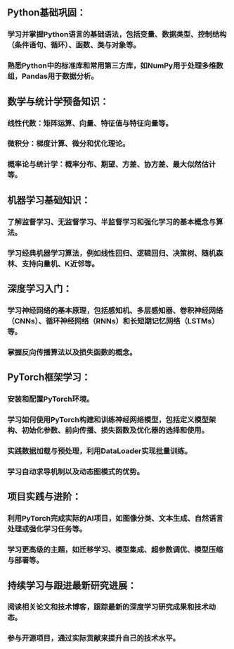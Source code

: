 ## Python基础巩固：

### 学习并掌握Python语言的基础语法，包括变量、数据类型、控制结构（条件语句、循环）、函数、类与对象等。
### 熟悉Python中的标准库和常用第三方库，如NumPy用于处理多维数组，Pandas用于数据分析。

## 数学与统计学预备知识：

### 线性代数：矩阵运算、向量、特征值与特征向量等。
### 微积分：梯度计算、微分和优化理论。
### 概率论与统计学：概率分布、期望、方差、协方差、最大似然估计等。

## 机器学习基础知识：

### 了解监督学习、无监督学习、半监督学习和强化学习的基本概念与算法。
### 学习经典机器学习算法，例如线性回归、逻辑回归、决策树、随机森林、支持向量机、K近邻等。

## 深度学习入门：

### 学习神经网络的基本原理，包括感知机、多层感知器、卷积神经网络（CNNs）、循环神经网络（RNNs）和长短期记忆网络（LSTMs）等。
### 掌握反向传播算法以及损失函数的概念。

## PyTorch框架学习：

### 安装和配置PyTorch环境。
### 学习如何使用PyTorch构建和训练神经网络模型，包括定义模型架构、初始化参数、前向传播、损失函数及优化器的选择和使用。
### 实践数据加载与预处理，利用DataLoader实现批量训练。
### 学习自动求导机制以及动态图模式的优势。

## 项目实践与进阶：

### 利用PyTorch完成实际的AI项目，如图像分类、文本生成、自然语言处理或强化学习任务等。
### 学习更高级的主题，如迁移学习、模型集成、超参数调优、模型压缩与部署等。

## 持续学习与跟进最新研究进展：

### 阅读相关论文和技术博客，跟踪最新的深度学习研究成果和技术动态。
### 参与开源项目，通过实际贡献来提升自己的技术水平。